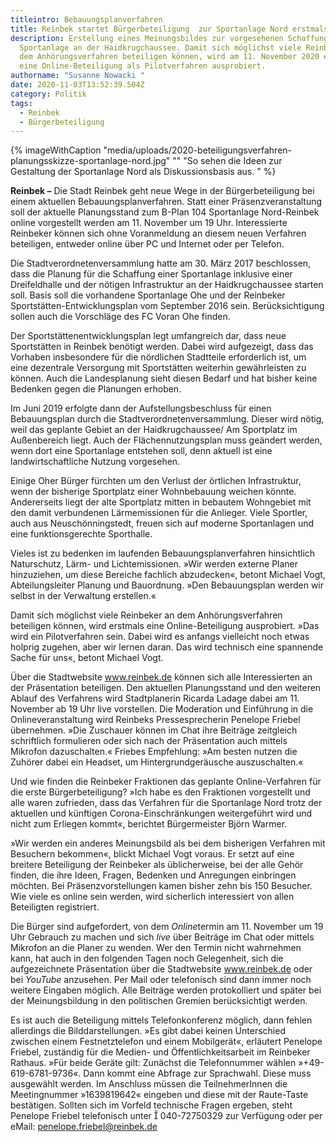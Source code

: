 ```yaml
---
titleintro: Bebauungsplanverfahren
title: Reinbek startet Bürgerbeteiligung  zur Sportanlage Nord erstmals online
description: Erstellung eines Meinungsbildes zur vorgesehenen Schaffung einer
  Sportanlage an der Haidkrugchaussee. Damit sich möglichst viele Reinbeker an
  dem Anhörungsverfahren beteiligen können, wird am 11. November 2020 erstmals
  eine Online-Beteiligung als Pilotverfahren ausprobiert.
authorname: "Susanne Nowacki "
date: 2020-11-03T13:52:39.504Z
category: Politik
tags:
  - Reinbek
  - Bürgerbeteiligung
---
```

{% imageWithCaption "media/uploads/2020-beteiligungsverfahren-planungsskizze-sportanlage-nord.jpg" "" "So sehen die Ideen zur Gestaltung der Sportanlage Nord als Diskussionsbasis aus.   " %}



**Reinbek –** Die Stadt Reinbek geht neue Wege in der Bürgerbeteiligung bei einem aktuellen Bebauungsplanverfahren. Statt einer Präsenzveranstaltung soll der aktuelle Planungsstand zum B-Plan 104 Sportanlage Nord-Reinbek online vorgestellt werden am 11. November um 19 Uhr. Interessierte Reinbeker können sich ohne Voranmeldung an diesem neuen Verfahren beteiligen, entweder online über PC und Internet oder per Telefon.

Die Stadtverordnetenversammlung hatte am 30. März 2017 beschlossen, dass die Planung für die Schaffung einer Sportanlage inklusive einer Dreifeldhalle und der nötigen Infrastruktur an der Haidkrugchaussee starten soll. Basis soll die vorhandene Sportanlage Ohe und der Reinbeker Sportstätten-Entwicklungsplan vom September 2016 sein. Berücksichtigung sollen auch die Vorschläge des FC Voran Ohe finden. 

Der Sportstättenentwicklungsplan legt umfangreich dar, dass neue Sportstätten in Reinbek benötigt werden. Dabei wird aufgezeigt, dass das Vorhaben insbesondere für die nördlichen Stadtteile erforderlich ist, um eine dezentrale Versorgung mit Sportstätten weiterhin gewährleisten zu können. Auch die Landesplanung sieht diesen Bedarf und hat bisher keine Bedenken gegen die Planungen erhoben.

Im Juni 2019 erfolgte dann der Aufstellungsbeschluss für einen Bebauungsplan durch die Stadtverordnetenversammlung. Dieser wird nötig, weil das geplante Gebiet an der Haidkrugchaussee/ Am Sportplatz im Außenbereich liegt. Auch der Flächennutzungsplan muss geändert werden, wenn dort eine Sportanlage entstehen soll, denn aktuell ist eine landwirtschaftliche Nutzung vorgesehen. 

Einige Oher Bürger fürchten um den Verlust der örtlichen Infrastruktur, wenn der bisherige Sportplatz einer Wohnbebauung weichen könnte. Andererseits liegt der alte Sportplatz mitten in bebautem Wohngebiet mit den damit verbundenen Lärmemissionen für die Anlieger. Viele Sportler, auch aus Neuschönningstedt, freuen sich auf moderne Sportanlagen und eine funktionsgerechte Sporthalle. 

Vieles ist zu bedenken im laufenden Bebauungsplanverfahren hinsichtlich Naturschutz, Lärm- und Lichtemissionen. »Wir werden externe Planer hinzuziehen, um diese Bereiche fachlich abzudecken«, betont Michael Vogt, Abteilungsleiter Planung und Bauordnung. »Den Bebauungsplan werden wir selbst in der Verwaltung erstellen.«

Damit sich möglichst viele Reinbeker an dem Anhörungsverfahren beteiligen können, wird erstmals eine Online-Beteiligung ausprobiert. »Das wird ein Pilotverfahren sein. Dabei wird es anfangs vielleicht noch etwas holprig zugehen, aber wir lernen daran. Das wird technisch eine spannende Sache für uns«, betont Michael Vogt. 

Über die Stadtwebsite www.reinbek.de können sich alle Interessierten an der Präsentation beteiligen. Den aktuellen Planungsstand und den weiteren Ablauf des Verfahrens wird Stadtplanerin Ricarda Ladage dabei am 11. November ab 19 Uhr live vorstellen. Die Moderation und Einführung in die Onlineveranstaltung wird Reinbeks Pressesprecherin Penelope Friebel übernehmen. »Die Zuschauer können im Chat ihre Beiträge zeitgleich schriftlich formulieren oder sich nach der Präsentation auch mittels Mikrofon dazuschalten.« Friebes Empfehlung: »Am besten nutzen die Zuhörer dabei ein Headset, um Hintergrundgeräusche auszuschalten.«

Und wie finden die Reinbeker Fraktionen das geplante Online-Verfahren für die erste Bürgerbeteiligung? »Ich habe es den Fraktionen vorgestellt und alle waren zufrieden, dass das Verfahren für die Sportanlage Nord trotz der aktuellen und künftigen Corona-Einschränkungen weitergeführt wird und nicht zum Erliegen kommt«, berichtet Bürgermeister Björn Warmer. 

»Wir werden ein anderes Meinungsbild als bei dem bisherigen Verfahren mit Besuchern bekommen«, blickt Michael Vogt voraus. Er setzt auf eine breitere Beteiligung der Reinbeker als üblicherweise, bei der alle Gehör finden, die ihre Ideen, Fragen, Bedenken und Anregungen einbringen möchten. Bei Präsenzvorstellungen kamen bisher zehn bis 150 Besucher. Wie viele es online sein werden, wird sicherlich interessiert von allen Beteiligten registriert.

Die Bürger sind aufgefordert, von dem *Online*termin am 11. November um 19 Uhr Gebrauch zu machen und sich *live* über Beiträge im Chat oder mittels Mikrofon an die Planer zu wenden. Wer den Termin nicht wahrnehmen kann, hat auch in den folgenden Tagen noch Gelegenheit, sich die aufgezeichnete Präsentation über die Stadtwebsite www.reinbek.de oder bei *YouTube* anzusehen. Per Mail oder telefonisch sind dann immer noch weitere Eingaben möglich. Alle Beiträge werden protokolliert und später bei der Meinungsbildung in den politischen Gremien berücksichtigt werden. 

Es ist auch die Beteiligung mittels Telefonkonferenz möglich, dann fehlen allerdings die Bilddarstellungen. »Es gibt dabei keinen Unterschied zwischen einem Festnetztelefon und einem Mobilgerät«, erläutert Penelope Friebel, zuständig für die Medien- und Öffentlichkeitsarbeit im Reinbeker Rathaus. »Für beide Geräte gilt: Zunächst die Telefonnummer wählen »+49-619-6781-9736«. Dann kommt eine Abfrage zur Sprachwahl. Diese muss ausgewählt werden. Im Anschluss müssen die TeilnehmerInnen die Meetingnummer »1639819642« eingeben und diese mit der Raute-Taste bestätigen. Sollten sich im Vorfeld technische Fragen ergeben, steht Penelope Friebel telefonisch unter  040-72750329 zur Verfügung oder per eMail: penelope.friebel@reinbek.de